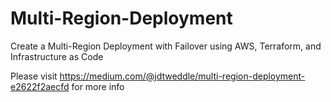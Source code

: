 # Multi-Region-Deployment

Create a Multi-Region Deployment with Failover using AWS, Terraform, and Infrastructure as Code

Please visit https://medium.com/@jdtweddle/multi-region-deployment-e2622f2aecfd for more info


